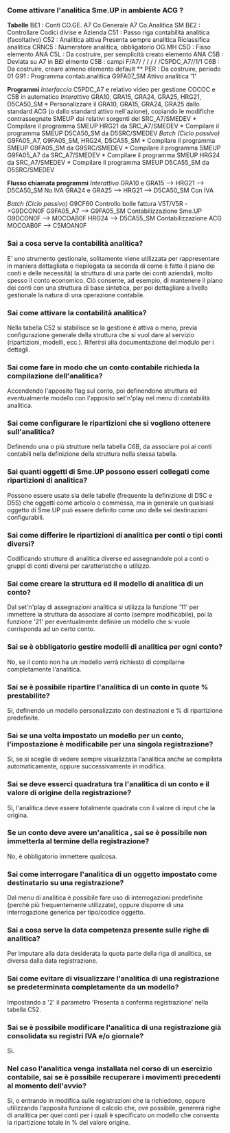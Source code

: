 ### **Come attivare l'analitica Sme.UP in ambiente ACG ?**

 __Tabelle__
 B£1 :   Conti CO.GE.  A7
 Co.Generale   A7
 Co.Analitica    SM
 B£2 :   Controllare Codici divise e Azienda
 C51 :   Passo riga contabilità analitica (facoltativo)
 C52 :   Analitica attiva
 Presenta sempre analitica
 Riclassifica analitica
 CRNC5 :   Numeratore analitica, obbligatorio OG.MH
 C5D :  Fisso elemento ANA
 C5L :  Da costruire, per semplicità creato elemento ANA
 C5B :  Deviata su A7 in B£I elmento C5B : 
 campi F/A7/ / / / / /C5PDC_A7//1/1
 C6B :  Da costruire, creare almeno elemento default \*\*
 PER :  Da costruire, periodo 01
 G91 :  Programma contab.analitica G9FA07_SM
 Attivo analitica '1'

 __Programmi__
 _Interfaccia_
 C5PDC_A7 e relativo video per gestione COCOC e C5B in automatico
 _Interattivo_
 GRA10, GRA15, GRA24, GRA25, HRG21, D5CA50_SM
 \* Personalizzare il GRA10, GRA15, GRA24, GRA25 dallo standard ACG (o dallo standard attivo nell'azione), copiando le modifiche contrassegnate SMEUP dai relativi sorgenti del SRC_A7/SMEDEV
 \* Compilare il programma SMEUP HRG21 da SRC_A7/SMEDEV
 \* Compilare il programma SMEUP D5CA50_SM da D5SRC/SMEDEV
 _Batch (Ciclo passivo)_
 G9FA05_A7, G9FA05_SM, HRG24, D5CA55_SM
 \* Compilare il programma SMEUP G9FA05_SM da G9SRC/SMEDEV
 \* Compilare il programma SMEUP G9FA05_A7 da SRC_A7/SMEDEV
 \* Compilare il programma SMEUP HRG24 da SRC_A7/SMEDEV
 \* Compilare il programma SMEUP D5CA55_SM da D5SRC/SMEDEV

 __Flusso chiamata programmi__
 _Interattivo_
 GRA10 e GRA15 --> HRG21 --> D5CA50_SM  No IVA
 GRA24 e GRA25 --> HRG21 --> D5CA50_SM  Con IVA

 _Batch (Ciclo passivo)_
 G9CF60 Controllo bolle fattura  V5T/V5R ->G9DCON0F
 G9FA05_A7 --> G9FA05_SM  Contabilizzazione Sme.UP  G9DCON0F --> MOCOAB0F
 HRG24         --> D5CA55_SM  Contabilizzazione ACG       MOCOAB0F --> C5MOAN0F
### **Sai a cosa serve la contabilità analitica?**

E' uno strumento gestionale, solitamente viene utilizzata per rappresentare in maniera dettagliata o riepilogata (a seconda di come è fatto il piano dei conti e delle necessità) la struttura di una parte dei conti aziendali, molto spesso il conto economico. Ciò consente, ad esempio, di mantenere il piano dei conti con una struttura di base sintetica, per poi dettagliare a livello gestionale la natura di una operazione contabile.
### **Sai come attivare la contabilità analitica?**

Nella tabella C52 si stabilisce se la gestione è attiva o meno, previa configurazione generale della struttura che si vuol dare al servizio (ripartizioni, modelli, ecc.). Riferirsi alla documentazione del modulo per i dettagli.
### **Sai come fare in modo che un conto contabile richieda la compilazione dell'analitica?**

Accendendo l'apposito flag sul conto, poi definendone struttura ed eventualmente modello con l'apposito set'n'play nel menu di contabilità analitica.
### **Sai come configurare le ripartizioni che si vogliono ottenere sull'analitica?**

Definendo una o più strutture nella tabella C6B, da associare poi ai conti contabili nella definizione della struttura nella stessa tabella.
### **Sai quanti oggetti di Sme.UP possono esseri collegati come ripartizioni di analitica?**

Possono essere usate sia delle tabelle (frequente la definizione di D5C e D5S) che oggetti come articolo o commessa, ma in generale un qualsiasi oggetto di Sme.UP può essere definito come uno delle sei destinazioni configurabili.
### **Sai come differire le ripartizioni di analitica per conti o tipi conti diversi?**

Codificando strutture di analitica diverse ed assegnandole poi a conti o gruppi di conti diversi per caratteristiche o utilizzo.
### **Sai come creare la struttura ed il modello di analitica di un conto?**

Dal set'n'play di assegnazioni analitica si utilizza la funzione '11' per immettere la struttura da associare al conto (sempre modificabile), poi la funzione '21' per eventualmente definire un modello che si vuole corrisponda ad un certo conto.
### **Sai se è obbligatorio gestire modelli di analitica per ogni conto?**

No, se il conto non ha un modello verrà richiesto di compilarne completamente l'analitica.
### **Sai se è possibile ripartire l'analitica di un conto in quote % prestabilite?**

Si, definendo un modello personalizzato con destinazioni e % di ripartizione predefinite.
### **Sai se una volta impostato un modello per un conto, l'impostazione è modificabile per una singola registrazione?**

Si, se si sceglie di vedere sempre visualizzata l'analitica anche se compilata automaticamente, oppure successivamente in modifica.
### **Sai se deve esserci quadratura tra l'analitica di un conto e il valore di origine della registrazione?**

Si, l'analitica deve essere totalmente quadrata con il valore di input che la origina.
### **Se un conto deve avere un'analitica , sai se è possibile non immetterla al termine della registrazione?**

No, è obbligatorio immettere qualcosa.
### **Sai come interrogare l'analitica di un oggetto impostato come destinatario su una registrazione?**

Dal menu di analitica è possibile fare uso di interrogazioni predefinite (perchè più frequentemente utilizzate), oppure disporre di una interrogazione generica per tipo/codice oggetto.
### **Sai a cosa serve la data competenza presente sulle righe di analitica?**

Per imputare alla data desiderata la quota parte della riga di analitica, se diversa dalla data registrazione.
### **Sai come evitare di visualizzare l'analitica di una registrazione se predeterminata completamente da un modello?**

Impostando a '2' il parametro 'Presenta a conferma registrazione' nella tabella C52.
### **Sai se è possibile modificare l'analitica di una registrazione già consolidata su registri IVA e/o giornale?**

Si.
### **Nel caso l'analitica venga installata nel corso di un esercizio contabile, sai se è possibile recuperare i movimenti precedenti al momento dell'avvio?**

Si, o entrando in modifica sulle registrazioni che la richiedono, oppure utilizzando l'apposita funzione di calcolo che, ove possibile, genererà righe di analitica per quei conti per i quali è specificato un modello che consenta la ripartizione totale in % del valore origine.
